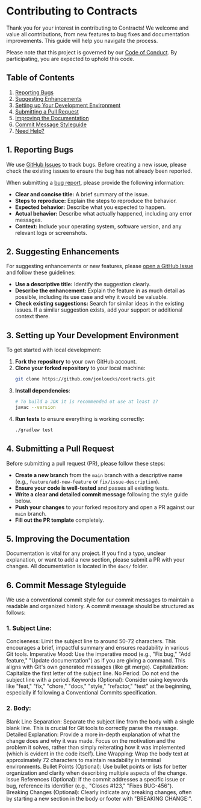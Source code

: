 # Contributing to Contracts

Thank you for your interest in contributing to Contracts! We welcome and value all contributions, from new features to bug fixes and documentation improvements. This guide will help you navigate the process.

Please note that this project is governed by our [Code of Conduct](CODE_OF_CONDUCT.md). By participating, you are expected to uphold this code.

## Table of Contents
1.  [Reporting Bugs](#reporting-bugs)
2.  [Suggesting Enhancements](#suggesting-enhancements)
3.  [Setting up Your Development Environment](#setting-up-your-development-environment)
4.  [Submitting a Pull Request](#submitting-a-pull-request)
5.  [Improving the Documentation](#improving-the-documentation)
6.  [Commit Message Styleguide](#commit-message-styleguide)
7.  [Need Help?](#need-help)

## 1. Reporting Bugs
We use [GitHub Issues](https://github.com/jonloucks/contracts/issues) to track bugs. Before creating a new issue, please check the existing issues to ensure the bug has not already been reported.

When submitting a [bug report](https://github.com/jonloucks/contracts/issues/new), please provide the following information:
-   **Clear and concise title:** A brief summary of the issue.
-   **Steps to reproduce:** Explain the steps to reproduce the behavior.
-   **Expected behavior:** Describe what you expected to happen.
-   **Actual behavior:** Describe what actually happened, including any error messages.
-   **Context:** Include your operating system, software version, and any relevant logs or screenshots.

## 2. Suggesting Enhancements
For suggesting enhancements or new features, please [open a GitHub Issue]((https://github.com/jonloucks/contracts/issues/new)) and follow these guidelines:
-   **Use a descriptive title:** Identify the suggestion clearly.
-   **Describe the enhancement:** Explain the feature in as much detail as possible, including its use case and why it would be valuable.
-   **Check existing suggestions:** Search for similar ideas in the existing issues. If a similar suggestion exists, add your support or additional context there.

## 3. Setting up Your Development Environment
To get started with local development:
1.  **Fork the repository** to your own GitHub account.
2.  **Clone your forked repository** to your local machine:
    ```sh
    git clone https://github.com/jonloucks/contracts.git
    ```
3.  **Install dependencies**:
    ```sh
    # To build a JDK it is recommended ot use at least 17
    javac --version
    ```
4.  **Run tests** to ensure everything is working correctly:
    ```sh
    ./gradlew test
    ```

## 4. Submitting a Pull Request
Before submitting a pull request (PR), please follow these steps:
-   **Create a new branch** from the `main` branch with a descriptive name (e.g., `feature/add-new-feature` or `fix/issue-description`).
-   **Ensure your code is well-tested** and passes all existing tests.
-   **Write a clear and detailed commit message** following the style guide below.
-   **Push your changes** to your forked repository and open a PR against our `main` branch.
-   **Fill out the PR template** completely.

## 5. Improving the Documentation
Documentation is vital for any project. If you find a typo, unclear explanation, or want to add a new section, please submit a PR with your changes. All documentation is located in the `docs/` folder.

## 6. Commit Message Styleguide
We use a conventional commit style for our commit messages to maintain a readable and organized history. A commit message should be structured as follows:
### 1. Subject Line:
   Conciseness: Limit the subject line to around 50-72 characters. This encourages a brief, impactful summary and ensures readability in various Git tools.
   Imperative Mood: Use the imperative mood (e.g., "Fix bug," "Add feature," "Update documentation") as if you are giving a command. This aligns with Git's own generated messages (like git merge).
   Capitalization: Capitalize the first letter of the subject line.
   No Period: Do not end the subject line with a period.
   Keywords (Optional): Consider using keywords like "feat," "fix," "chore," "docs," "style," "refactor," "test" at the beginning, especially if following a Conventional Commits specification.
### 2. Body:
   Blank Line Separation: Separate the subject line from the body with a single blank line. This is crucial for Git tools to correctly parse the message.
   Detailed Explanation: Provide a more in-depth explanation of what the change does and why it was made. Focus on the motivation and the problem it solves, rather than simply reiterating how it was implemented (which is evident in the code itself).
   Line Wrapping: Wrap the body text at approximately 72 characters to maintain readability in terminal environments.
   Bullet Points (Optional): Use bullet points or lists for better organization and clarity when describing multiple aspects of the change.
   Issue References (Optional): If the commit addresses a specific issue or bug, reference its identifier (e.g., "Closes #123," "Fixes BUG-456").
   Breaking Changes (Optional): Clearly indicate any breaking changes, often by starting a new section in the body or footer with "BREAKING CHANGE:".

